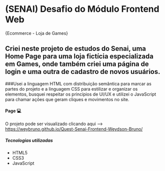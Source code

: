 # (SENAI) Desafio do Módulo Frontend Web 

{Ecommerce - Loja de Games}

## Criei neste projeto de estudos do Senai, uma Home Page para uma loja fictícia especializada em Games, onde também criei uma página de login e uma outra de cadastro de novos usuários. 

###Usei a linguagem HTML com distribuição semântica para marcar as partes do projeto e a linguagem CSS para estilizar e organizar os elementos, busquei respeitar os princípios de UI/UX e utilizei o JavaScript para chamar ações que geram cliques e movimentos no site.

#### Page 💻
O projeto pode ser visualizado clicando aqui --> https://weybruno.github.io/Quest-Senai-Frontend-Weydson-Bruno/

##### Tecnologias utilizadas
- HTML5
- CSS3
- JavaScript
